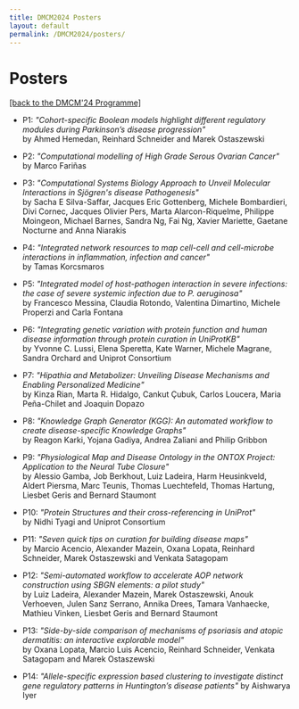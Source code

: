 ```yaml
---
title: DMCM2024 Posters
layout: default
permalink: /DMCM2024/posters/
---
```


# Posters

[[back to the DMCM'24 Programme]](https://disease-maps.org/DMCM2024/programme/)

- P1: *"Cohort-specific Boolean models highlight different regulatory modules during Parkinson’s disease progression"*  
by Ahmed Hemedan, Reinhard Schneider and Marek Ostaszewski

- P2: *"Computational modelling of High Grade Serous Ovarian Cancer"*  
by Marco Fariñas
 
- P3: *"Computational Systems Biology Approach to Unveil Molecular Interactions in Sjögren's disease Pathogenesis"*  
by Sacha E Silva-Saffar, Jacques Eric Gottenberg, Michele Bombardieri, Divi Cornec, Jacques Olivier Pers, Marta Alarcon-Riquelme, Philippe Moingeon, Michael Barnes, Sandra Ng, Fai Ng, Xavier Mariette, Gaetane Nocturne and Anna Niarakis

- P4: *"Integrated network resources to map cell-cell and cell-microbe interactions in inflammation, infection and cancer"*  
by Tamas Korcsmaros
  
- P5: *"Integrated model of host-pathogen interaction in severe infections: the case of severe systemic infection due to P. aeruginosa"*  
by Francesco Messina, Claudia Rotondo, Valentina Dimartino, Michele Properzi and Carla Fontana
  
- P6: *"Integrating genetic variation with protein function and human disease information through protein curation in UniProtKB"*  
by Yvonne C. Lussi, Elena Speretta, Kate Warner, Michele Magrane, Sandra Orchard and Uniprot Consortium
  
- P7: *"Hipathia and Metabolizer: Unveiling Disease Mechanisms and Enabling Personalized Medicine"*  
by Kinza Rian, Marta R. Hidalgo, Cankut Çubuk, Carlos Loucera, Maria Peña-Chilet and Joaquin Dopazo
  
- P8: *"Knowledge Graph Generator (KGG): An automated workflow to create disease-specific Knowledge Graphs"*  
by Reagon Karki, Yojana Gadiya, Andrea Zaliani and Philip Gribbon

- P9: *"Physiological Map and Disease Ontology in the ONTOX Project: Application to the Neural Tube Closure"*  
by Alessio Gamba, Job Berkhout, Luiz Ladeira, Harm Heusinkveld, Aldert Piersma, Marc Teunis, Thomas Luechtefeld, Thomas Hartung, Liesbet Geris and Bernard Staumont

- P10: *"Protein Structures and their cross-referencing in UniProt"*  
by Nidhi Tyagi and Uniprot Consortium
  
- P11: *"Seven quick tips on curation for building disease maps"*  
by Marcio Acencio, Alexander Mazein, Oxana Lopata, Reinhard Schneider, Marek Ostaszewski and Venkata Satagopam
  
- P12: *"Semi-automated workflow to accelerate AOP network construction using SBGN elements: a pilot study"*  
by Luiz Ladeira, Alexander Mazein, Marek Ostaszewski, Anouk Verhoeven, Julen Sanz Serrano, Annika Drees, Tamara Vanhaecke, Mathieu Vinken, Liesbet Geris and Bernard Staumont
  
- P13: *"Side-by-side comparison of mechanisms of psoriasis and atopic dermatitis: an interactive explorable model"*  
by Oxana Lopata, Marcio Luis Acencio, Reinhard Schneider, Venkata Satagopam and Marek Ostaszewski
  
- P14: *"Allele-specific expression based clustering to investigate distinct gene regulatory patterns in Huntington’s disease patients"*
by Aishwarya Iyer
